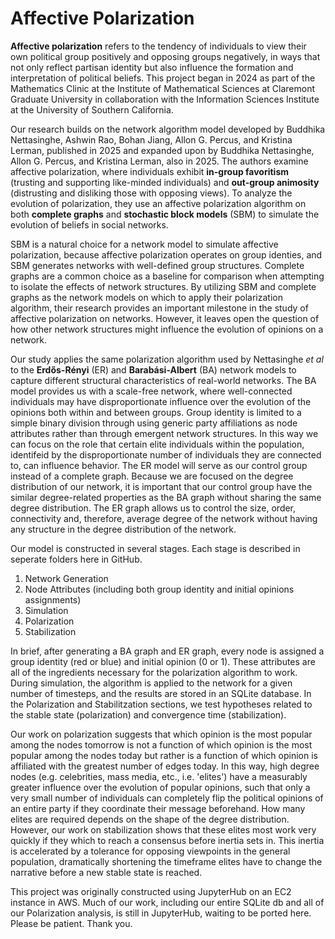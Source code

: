 # Affective Polarization

**Affective polarization** refers to the tendency of individuals to view their own political group positively and opposing groups negatively, in ways that not only reflect partisan identity but also influence the formation and interpretation of political beliefs. This project began in 2024 as part of the Mathematics Clinic at the Institute of Mathematical Sciences at Claremont Graduate University in collaboration with the Information Sciences Institute at the University of Southern California.

Our research builds on the network algorithm model developed by Buddhika Nettasinghe, Ashwin Rao, Bohan Jiang, Allon G. Percus, and Kristina Lerman, published in 2025 and expanded upon by Buddhika Nettasinghe, Allon G. Percus, and Kristina Lerman, also in 2025. The authors examine affective polarization, where individuals exhibit **in-group favoritism** (trusting and supporting like-minded individuals) and **out-group animosity** (distrusting and disliking those with opposing views). To analyze the evolution of polarization, they use an affective polarization algorithm on both **complete graphs** and **stochastic block models** (SBM) to simulate the evolution of beliefs in social networks.

SBM is a natural choice for a network model to simulate affective polarization, because affective polarization operates on group identies, and SBM generates networks with well-defined group structures. Complete graphs are a common choice as a baseline for comparison when attempting to isolate the effects of network structures. By utilizing SBM and complete graphs as the network models on which to apply their polarization algorithm, their research provides an important milestone in the study of affective polarization on networks. However, it leaves open the question of how other network structures might influence the evolution of opinions on a network. 

Our study applies the same polarization algorithm used by Nettasinghe *et al* to the **Erdős-Rényi** (ER) and **Barabási-Albert** (BA) network models to capture different structural characteristics of real-world networks. The BA model provides us with a scale-free network, where well-connected individuals may have disproportionate influence over the evolution of the opinions both within and between groups. Group identity is limited to a simple binary division through using generic party affiliations as node attributes rather than through emergent network structures. In this way we can focus on the role that certain elite individuals within the population, identifeid by the disproportionate number of individuals they are connected to, can influence behavior. The ER model will serve as our control group instead of a complete graph. Because we are focused on the degree distribution of our network, it is important that our control group have the similar degree-related properties as the BA graph without sharing the same degree distribution. The ER graph allows us to control the size, order, connectivity and, therefore, average degree of the network without having any structure in the degree distribution of the network.

Our model is constructed in several stages. Each stage is described in seperate folders here in GitHub.

1. Network Generation
2. Node Attributes (including both group identity and initial opinions assignments)
3. Simulation
4. Polarization
5. Stabilization

In brief, after generating a BA graph and ER graph, every node is assigned a group identity (red or blue) and initial opinion (0 or 1). These attributes are all of the ingredients necessary for the polarization algorithm to work. During simulation, the algorithm is applied to the network for a given number of timesteps, and the results are stored in an SQLite database. In the Polarization and Stabilitzation sections, we test hypotheses related to the stable state (polarization) and convergence time (stabilization).

Our work on polarization suggests that which opinion is the most popular among the nodes tomorrow is not a function of which opinion is the most popular among the nodes today but rather is a function of which opinion is affiliated with the greatest number of edges today. In this way, high degree nodes (e.g. celebrities, mass media, etc., i.e. 'elites') have a measurably greater influence over the evolution of popular opinions, such that only a very small number of individuals can completely flip the political opinions of an entire party if they coordinate their message beforehand. How many elites are required depends on the shape of the degree distribution. However, our work on stabilization shows that these elites most work very quickly if they which to reach a consensus before inertia sets in. This inertia is accelerated by a tolerance for opposing viewpoints in the general population, dramatically shortening the timeframe elites have to change the narrative before a new stable state is reached.

This project was originally constructed using JupyterHub on an EC2 instance in AWS. Much of our work, including our entire SQLite db and all of our Polarization analysis, is still in JupyterHub, waiting to be ported here. Please be patient. Thank you.